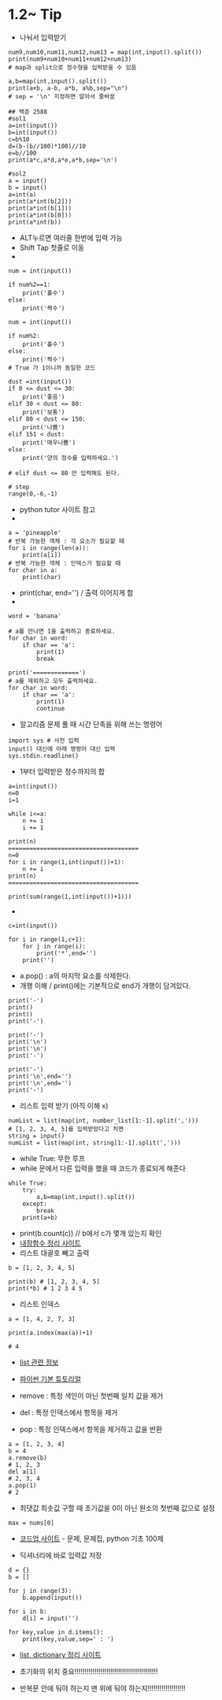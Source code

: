 # 1.2~ Tip

- 나눠서 입력받기
```
num9,num10,num11,num12,num13 = map(int,input().split())
print(num9+num10+num11+num12+num13)
# map과 split으로 정수형을 입력받을 수 있음

a,b=map(int,input().split())
print(a+b, a-b, a*b, a%b,sep="\n")
# sep = '\n' 지정하면 알아서 줄바꿈

## 백준 2588
#sol1
a=int(input())
b=int(input())
c=b%10
d=(b-(b//100)*100)//10
e=b//100
print(a*c,a*d,a*e,a*b,sep='\n')

#sol2
a = input()
b = input()
a=int(a)
print(a*int(b[2]))
print(a*int(b[1]))
print(a*int(b[0]))
print(a*int(b))
```

- ALT누르면 여러줄 한번에 입력 가능
- Shift Tap 첫줄로 이동
- 
```
num = int(input())

if num%2==1:
    print('홀수')
else:
    print('짝수')

num = int(input())

if num%2:
    print('홀수')
else:
    print('짝수')
# True 가 1이니까 동일한 코드

dust =int(input())
if 0 <= dust <= 30:
    print('좋음')
elif 30 < dust <= 80:
    print('보통')
elif 80 < dust <= 150:
    print('나쁨')
elif 151 < dust:
    print('매우나쁨')
else:
    print('양의 정수를 입력하세요.')

# elif dust <= 80 만 입력해도 된다.

# step
range(0,-6,-1)
```

- python tutor 사이트 참고
- 
```
a = 'pineapple'
# 반복 가능한 객체 : 각 요소가 필요할 때
for i in range(len(a)):
    print(a[i])
# 반복 가능한 객체 : 인덱스가 필요할 때
for char in a:
    print(char)
```

- print(char, end='') / 출력 이어지게 함
- 
```
word = 'banana'

# a를 만나면 1을 출력하고 종료하세요.
for char in word:
    if char == 'a':
        print(1)
        break
    
print('=============')
# a를 제외하고 모두 출력하세요.
for char in word:
    if char == 'a':
        print(1)
        continue
```

- 알고리즘 문제 풀 때 시간 단축을 위해 쓰는 명령어
```
import sys # 사전 입력
input() 대신에 아래 명령어 대신 입력
sys.stdin.readline()
```

- 1부터 입력받은 정수까지의 합
```
a=int(input())
n=0
i=1

while i<=a:
    n += i
    i += 1

print(n)
=====================================
n=0
for i in range(1,int(input())+1):
    n += i
print(n)
=====================================

print(sum(range(1,int(input())+1)))
```

- 
```
c=int(input())

for i in range(1,c+1):
    for j in range(i):
        print('*',end='')
    print('')
```

- a.pop() : a의 마지막 요소를 삭제한다.
- 개행 이해 / print()에는 기본적으로 end가 개행이 담겨있다.
```
print('-')
print()
print()
print('-')

print('-')
print('\n')
print('\n')
print('-')

print('-')
print('\n',end='')
print('\n',end='')
print('-')
```

- 리스트 입력 받기 (아직 이해 x)
```
numList = list(map(int, number_list[1:-1].split(',')))
# [1, 2, 3, 4, 5]를 입력받았다고 치면
string = input()
numList = list(map(int, string[1:-1].split(',')))
```

- while True: 무한 루프
- while 문에서 다른 입력을 했을 때 코드가 종료되게 해준다
```
while True:
    try:
        a,b=map(int,input().split())
    except:
        break
    print(a+b)
```

- print(b.count(c)) // b에서 c가 몇개 있는지 확인
- [내장함수 정리 사이트](https://docs.python.org/ko/3/library/functions.html#aiter)
- 리스트 대괄호 빼고 출력
```
b = [1, 2, 3, 4, 5]

print(b) # [1, 2, 3, 4, 5]
print(*b) # 1 2 3 4 5
```
- 리스트 인덱스
```
a = [1, 4, 2, 7, 3]

print(a.index(max(a))+1)

# 4
```
- [list 관련 정보](https://wikidocs.net/14)

- [파이썬 기본 튜토리얼](https://www.w3schools.com/python/default.asp)
- remove : 특정 색인이 아닌 첫번째 일치 값을 제거
- del : 특정 인덱스에서 항목을 제거
- pop : 특정 인덱스에서 항목을 제거하고 값을 반환
```
a = [1, 2, 3, 4]
b = 4
a.remove(b)
# 1, 2, 3
del a[1]
# 2, 3, 4
a.pop(1)
# 2
```

- 최댓값 최솟값 구할 때 초기값을 0이 아닌 원소의 첫번째 값으로 설정
```
max = nums[0]
```

- [코드업 사이트](https://codeup.kr/problemsetsol.php?psid=33) - 문제, 문제집, python 기초 100제

- 딕셔너리에 바로 입력값 저장
```
d = {}
b = []

for j in range(3):
    b.append(input())

for i in b:
    d[i] = input('')

for key,value in d.items():
    print(key,value,sep=' : ')
```

- [list, dictionary 정리 사이트](https://wikidocs.net/86293)

- 초기화의 위치 중요!!!!!!!!!!!!!!!!!!!!!!!!!!!!!!!!!!!!!!!!!!
- 반복문 안에 둬야 하는지 맨 위에 둬야 하는지!!!!!!!!!!!!!!!!!!!